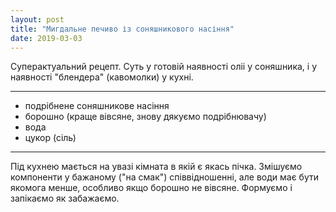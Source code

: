 ```yaml
---
layout: post
title: "Мигдальне печиво із соняшникового насіння"
date: 2019-03-03
---
```


Cуперактуальний рецепт.
Суть у готовій наявності оліі у соняшника, і у наявності "блендера" (кавомолки) у кухні.
***
* подрібнене соняшникове насіння
* борошно (краще вівсяне, знову дякуємо подрібнювачу)
* вода
* цукор (сіль)
***
Під кухнею мається на увазі кімната в якій є якась пічка. Змішуємо компоненти у бажаному ("на смак") співвідношенні, але води має бути якомога менше, особливо якщо борошно не вівсяне. Формуємо і запікаємо як забажаємо.